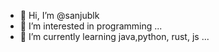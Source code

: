 - 👋 Hi, I’m @sanjublk
- 👀 I’m interested in programming ...
- 🌱 I’m currently learning java,python, rust, js ...
<!-- - 💞️ I’m looking to collaborate on ...
- 📫 How to reach me ... -->

<!---
sanjublk/sanjublk is a ✨ special ✨ repository because its `README.md` (this file) appears on your GitHub profile.
You can click the Preview link to take a look at your changes.
--->
